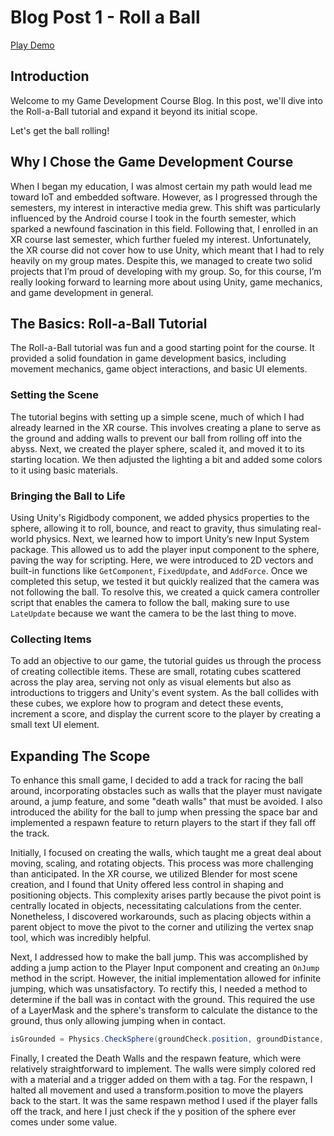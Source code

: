 # Blog Post 1 - Roll a Ball 
[Play Demo](https://christopher-gadgaard.github.io/GMD_Roll-a-Ball/)

## Introduction
Welcome to my Game Development Course Blog. In this post, we'll dive into the Roll-a-Ball tutorial and expand it beyond its initial scope.

Let's get the ball rolling!

## Why I Chose the Game Development Course
When I began my education, I was almost certain my path would lead me toward IoT and embedded software. However, as I progressed through the semesters, my interest in interactive media grew. This shift was particularly influenced by the Android course I took in the fourth semester, which sparked a newfound fascination in this field. Following that, I enrolled in an XR course last semester, which further fueled my interest. Unfortunately, the XR course did not cover how to use Unity, which meant that I had to rely heavily on my group mates. Despite this, we managed to create two solid projects that I’m proud of developing with my group. So, for this course, I’m really looking forward to learning more about using Unity, game mechanics, and game development in general.

## The Basics: Roll-a-Ball Tutorial
The Roll-a-Ball tutorial was fun and a good starting point for the course. It provided a solid foundation in game development basics, including movement mechanics, game object interactions, and basic UI elements.

### Setting the Scene
The tutorial begins with setting up a simple scene, much of which I had already learned in the XR course. This involves creating a plane to serve as the ground and adding walls to prevent our ball from rolling off into the abyss. Next, we created the player sphere, scaled it, and moved it to its starting location. We then adjusted the lighting a bit and added some colors to it using basic materials.

### Bringing the Ball to Life
Using Unity's Rigidbody component, we added physics properties to the sphere, allowing it to roll, bounce, and react to gravity, thus simulating real-world physics. Next, we learned how to import Unity’s new Input System package. This allowed us to add the player input component to the sphere, paving the way for scripting. Here, we were introduced to 2D vectors and built-in functions like `GetComponent`, `FixedUpdate`, and `AddForce`. Once we completed this setup, we tested it but quickly realized that the camera was not following the ball. To resolve this, we created a quick camera controller script that enables the camera to follow the ball, making sure to use `LateUpdate` because we want the camera to be the last thing to move.

### Collecting Items
To add an objective to our game, the tutorial guides us through the process of creating collectible items. These are small, rotating cubes scattered across the play area, serving not only as visual elements but also as introductions to triggers and Unity's event system. As the ball collides with these cubes, we explore how to program and detect these events, increment a score, and display the current score to the player by creating a small text UI element.


## Expanding The Scope
To enhance this small game, I decided to add a track for racing the ball around, incorporating obstacles such as walls that the player must navigate around, a jump feature, and some "death walls" that must be avoided. I also introduced the ability for the ball to jump when pressing the space bar and implemented a respawn feature to return players to the start if they fall off the track.

Initially, I focused on creating the walls, which taught me a great deal about moving, scaling, and rotating objects. This process was more challenging than anticipated. In the XR course, we utilized Blender for most scene creation, and I found that Unity offered less control in shaping and positioning objects. This complexity arises partly because the pivot point is centrally located in objects, necessitating calculations from the center. Nonetheless, I discovered workarounds, such as placing objects within a parent object to move the pivot to the corner and utilizing the vertex snap tool, which was incredibly helpful.

Next, I addressed how to make the ball jump. This was accomplished by adding a jump action to the Player Input component and creating an `OnJump` method in the script. However, the initial implementation allowed for infinite jumping, which was unsatisfactory. To rectify this, I needed a method to determine if the ball was in contact with the ground. This required the use of a LayerMask and the sphere's transform to calculate the distance to the ground, thus only allowing jumping when in contact.

```csharp
isGrounded = Physics.CheckSphere(groundCheck.position, groundDistance, groundMask);
```

Finally, I created the Death Walls and the respawn feature, which were relatively straightforward to implement. The walls were simply colored red with a material and a trigger added on them with a tag. For the respawn, I halted all movement and used a transform.position to move the players back to the start. It was the same respawn method I used if the player falls off the track, and here I just check if the y position of the sphere ever comes under some value.
